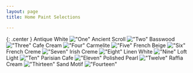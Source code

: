 ```yaml
---
layout: page 
title: Home Paint Selections

---
```



{: .center }
Antique White
!["One"](http://sguerri.com/images/house/antique_white.png "One")
Ancient Scroll
!["Two"](http://sguerri.com/images/house/ancient_scroll.png "Two")
Basswood
!["Three"](http://sguerri.com/images/house/basswood.png "Three")
Cafe Cream
!["Four"](http://sguerri.com/images/house/cafe_cream.png "Four")
Carmelite
!["Five"](http://sguerri.com/images/house/carmelite.png "Five")
French Beige
!["Six"](http://sguerri.com/images/house/french_beige.png "Six")
French Creme
!["Seven"](http://sguerri.com/images/house/french_creme.png "Seven")
Irish Creme
!["Eight"](http://sguerri.com/images/house/irish_creme.png "Eight")
Linen White
!["Nine"](http://sguerri.com/images/house/linen_white.png "Nine")
Loft Light
!["Ten"](http://sguerri.com/images/house/loft_light.png "Ten")
Parisian Cafe
!["Eleven"](http://sguerri.com/images/house/parisian_cafe.png "Eleven")
Polished Pearl
!["Twelve"](http://sguerri.com/images/house/polished_pearl.png "Twelve")
Raffia Cream
!["Thirteen"](http://sguerri.com/images/house/raffia_cream.png "Thirteen")
Sand Motif
!["Fourteen"](http://sguerri.com/images/house/sand_motif.png "Fourteen")


[//]: # (https://github.com/jekyll/jekyll/issues/3219)

